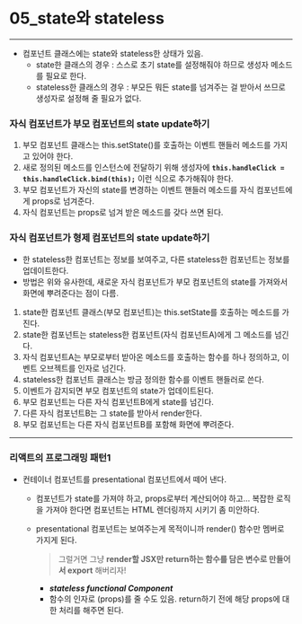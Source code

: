 # 05_state와 stateless

---

* 컴포넌트 클래스에는 state와 stateless한 상태가 있음.
  - state한 클래스의 경우 : 스스로 초기 state를 설정해줘야 하므로 생성자 메소드를 필요로 한다.
  - stateless한 클래스의 경우 : 부모든 뭐든 state를 넘겨주는 걸 받아서 쓰므로 생성자로 설정해 줄 필요가 없다.



### 자식 컴포넌트가 부모 컴포넌트의 state update하기

1. 부모 컴포넌트 클래스는 this.setState()를 호출하는 이벤트 핸들러 메소드를 가지고 있어야 한다.
2. 새로 정의된 메소드를 인스턴스에 전달하기 위해 생성자에
   **`this.handleClick = this.handleClick.bind(this);`**
   이런 식으로 추가해줘야 한다.
3. 부모 컴포넌트가 자신의 state를 변경하는 이벤트 핸들러 메소드를 자식 컴포넌트에게 props로 넘겨준다.
4. 자식 컴포넌트는 props로 넘겨 받은 메소드를 갖다 쓰면 된다.



### 자식 컴포넌트가 형제 컴포넌트의 state update하기

- 한 stateless한 컴포넌트는 정보를 보여주고, 다른 stateless한 컴포넌트는 정보를 업데이트한다.
- 방법은 위와 유사한데, 새로운 자식 컴포넌트가 부모 컴포넌트의 state를 가져와서 화면에 뿌려준다는 점이 다름.

1. state한 컴포넌트 클래스(부모 컴포넌트)는 this.setState를 호출하는 메소드를 가진다.
2. state한 컴포넌트는 stateless한 컴포넌트(자식 컴포넌트A)에게 그 메소드를 넘긴다.
3. 자식 컴포넌트A는 부모로부터 받아온 메소드를 호출하는 함수를 하나 정의하고, 이벤트 오브젝트를 인자로 넘긴다.
4. stateless한 컴포넌트 클래스는 방금 정의한 함수를 이벤트 핸들러로 쓴다.
5. 이벤트가 감지되면 부모 컴포넌트의 state가 업데이트된다.
6. 부모 컴포넌트는 다른 자식 컴포넌트B에게 state를 넘긴다.
7. 다른 자식 컴포넌트B는 그 state를 받아서 render한다.
8. 부모 컴포넌트는 다른 자식 컴포넌트B를 포함해 화면에 뿌려준다.



***

### 리액트의 프로그래밍 패턴1

* 컨테이너 컴포넌트를 presentational 컴포넌트에서 떼어 낸다.
  - 컴포넌트가 state를 가져야 하고, props로부터 계산되어야 하고... 복잡한 로직을 가져야 한다면 컴포넌트는 HTML 렌더링까지 시키기 좀 미안하다.
  - presentational 컴포넌트는 보여주는게 목적이니까 render() 함수만 멤버로 가지게 된다.
    > 그럴거면 그냥 **render할 JSX만 return하는 함수를 담은 변수로 만들어서 export** 해버리자!

    - **_stateless functional Component_**
    - 함수의 인자로 (props)를 줄 수도 있음. return하기 전에 해당 props에 대한 처리를 해주면 된다.
